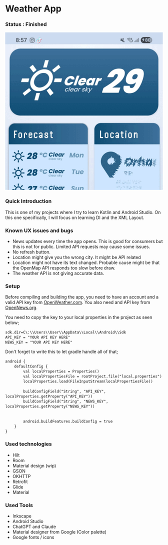# Weather App

### Status : Finished

![Meow](https://github.com/gothmiku/WeatherApp/blob/master/light-night-preview.gif)

### Quick Introduction
This is one of my projects where I try to learn Kotlin and Android Studio. On this one specifically, I will focus on learning DI and the XML Layout.

### Known UX issues and bugs
* News updates every time the app opens. This is good for consumers but this is not for public. Limited API requests may cause some issues.
* No refresh button.
* Location might give you the wrong city. It might be API related
* Location might not have its text changed. Probable cause might be that the OpenMap API responds too slow before draw.
* The weather API is not giving accurate data.


### Setup
Before compiling and building the app, you need to have an account and a valid API key from [OpenWeather.com](https://openweathermap.org/api). You also need and API key from [OpenNews.org](https://newsapi.org/). 



You need to copy the key to your local properties in the project as seen below;
```
sdk.dir=C\:\\Users\\User\\AppData\\Local\\Android\\Sdk 
API_KEY = "YOUR API KEY HERE"
NEWS_KEY = "YOUR API KEY HERE"
```

Don't forget to write this to let gradle handle all of that;
```
android {
    defaultConfig {
        val localProperties = Properties()
        val localPropertiesFile = rootProject.file("local.properties")
        localProperties.load(FileInputStream(localPropertiesFile))

        buildConfigField("String", "API_KEY", localProperties.getProperty("API_KEY"))
        buildConfigField("String", "NEWS_KEY", localProperties.getProperty("NEWS_KEY"))


        android.buildFeatures.buildConfig = true
    }
}
```
### Used technologies
* Hilt
* Room
* Material design (wip)
* GSON
* OKHTTP
* Retrofit
* Glide
* Material


### Used Tools
* Inkscape
* Android Studio
* ChatGPT and Claude
* Material designer from Google (Color palette)
* Google fonts / icons
